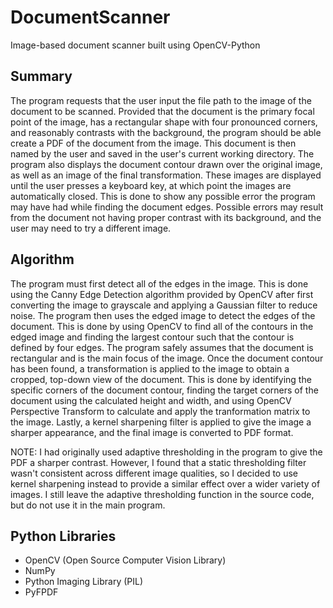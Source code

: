 # DocumentScanner
Image-based document scanner built using OpenCV-Python
  
  
## Summary 
The program requests that the user input the file path to the image of the document to be scanned. Provided that the document is the primary focal point of the image, has a rectangular shape with four pronounced corners, and reasonably contrasts with the background, the program should be able create a PDF of the document from the image. This document is then named by the user and saved in the user's current working directory. The program also displays the document contour drawn over the original image, as well as an image of the final transformation. These images are displayed until the user presses a keyboard key, at which point the images are automatically closed. This is done to show any possible error the program may have had while finding the document edges. Possible errors may result from the document not having proper contrast with its background, and the user may need to try a different image.  
  
  
## Algorithm
The program must first detect all of the edges in the image. This is done using the Canny Edge Detection algorithm provided by OpenCV after first converting the image to grayscale and applying a Gaussian filter to reduce noise. The program then uses the edged image to detect the edges of the document. This is done by using OpenCV to find all of the contours in the edged image and finding the largest contour such that the contour is defined by four edges. The program safely assumes that the document is rectangular and is the main focus of the image. Once the document contour has been found, a transformation is applied to the image to obtain a cropped, top-down view of the document. This is done by identifying the specific corners of the document contour, finding the target corners of the document using the calculated height and width, and using OpenCV Perspective Transform to calculate and apply the tranformation matrix to the image. Lastly, a kernel sharpening filter is applied to give the image a sharper appearance, and the final image is converted to PDF format.  
  
NOTE: I had originally used adaptive thresholding in the program to give the PDF a sharper contrast. However, I found that a static thresholding filter wasn't consistent across different image qualities, so I decided to use kernel sharpening instead to provide a similar effect over a wider variety of images. I still leave the adaptive thresholding function in the source code, but do not use it in the main program.  
  
  
## Python Libraries
* OpenCV (Open Source Computer Vision Library)
* NumPy
* Python Imaging Library (PIL)
* PyFPDF
